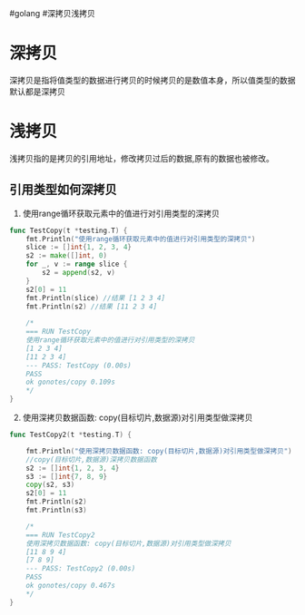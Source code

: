 #golang  #深拷贝浅拷贝


# 深拷贝
深拷贝是指将值类型的数据进⾏拷贝的时候拷贝的是数值本⾝，所以值类型的数据默认都是深拷贝

# 浅拷贝
浅拷贝指的是拷贝的引⽤地址，修改拷贝过后的数据,原有的数据也被修改。

## 引用类型如何深拷贝
1. 使⽤range循环获取元素中的值进⾏对引用类型的深拷贝

```go
func TestCopy(t *testing.T) {
	fmt.Println("使⽤range循环获取元素中的值进⾏对引用类型的深拷贝")
	slice := []int{1, 2, 3, 4}
	s2 := make([]int, 0)
	for _, v := range slice {
		s2 = append(s2, v)
	}
	s2[0] = 11
	fmt.Println(slice) //结果 [1 2 3 4]
	fmt.Println(s2) //结果 [11 2 3 4]
	  
	/*
	=== RUN TestCopy
	使⽤range循环获取元素中的值进⾏对引用类型的深拷贝
	[1 2 3 4]
	[11 2 3 4]
	--- PASS: TestCopy (0.00s)
	PASS
	ok gonotes/copy 0.109s
	*/
}
```
2. 使⽤深拷贝数据函数: copy(⽬标切⽚,数据源)对引用类型做深拷贝
```go
func TestCopy2(t *testing.T) {

	fmt.Println("使⽤深拷贝数据函数: copy(⽬标切⽚,数据源)对引用类型做深拷贝")
	//copy(⽬标切⽚,数据源)深拷⻉数据函数
	s2 := []int{1, 2, 3, 4}	
	s3 := []int{7, 8, 9}	
	copy(s2, s3)	
	s2[0] = 11	
	fmt.Println(s2)	
	fmt.Println(s3)		  	

	/*
	=== RUN TestCopy2	
	使⽤深拷贝数据函数: copy(⽬标切⽚,数据源)对引用类型做深拷贝	
	[11 8 9 4]	
	[7 8 9]	
	--- PASS: TestCopy2 (0.00s)	
	PASS	
	ok gonotes/copy 0.467s	
	*/
}
```

